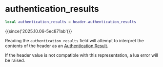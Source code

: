 # authentication_results

```lua
local authentication_results = header.authentication_results
```

{{since('2025.10.06-5ec871ab')}}

Reading the `authentication_results` field will attempt to interpret the contents of the
header as an [Authentication Result](../authenticationresult.md).

If the header value is not compatible with this representation, a lua error
will be raised.
